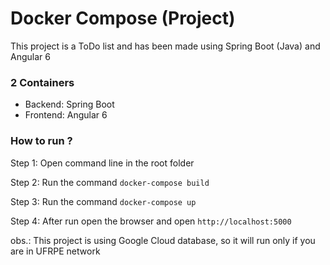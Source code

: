 # Docker Compose (Project)

This project is a ToDo list and has been made using Spring Boot (Java) and Angular 6

### 2 Containers
 - Backend: Spring Boot
 - Frontend: Angular 6
 
### How to run ?

Step 1: Open command line in the root folder

Step 2: Run the command ```docker-compose build```

Step 3: Run the command ```docker-compose up```

Step 4: After run open the browser and open ```http://localhost:5000```

obs.: This project is using Google Cloud database, so it will run only if you are in UFRPE network
